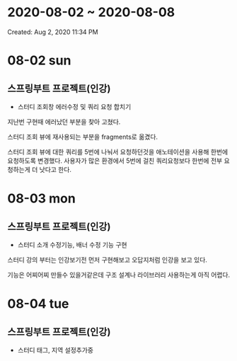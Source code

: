 # 2020-08-02 ~ 2020-08-08

Created: Aug 2, 2020 11:34 PM

# 08-02 sun

## 스프링부트 프로젝트(인강)

- 스터디 조회창 에러수정 및 쿼리 요청 합치기

지난번 구현때 에러났던 부분을 찾아 고쳤다. 

스터디 조회 뷰에 재사용되는 부분을 fragments로 옮겼다.

스터디 조회 뷰에 대한 쿼리를 5번에 나눠서 요청하던것을 애노테이션을 사용해 한번에 요청하도록 변경했다. 사용자가 많은 환경에서 5번에 걸친 쿼리요청보다 한번에 전부 요청하는게 더 낫다고 한다.

# 08-03 mon

## 스프링부트 프로젝트(인강)

- 스터디 소개 수정기능, 배너 수정 기능 구현

스터디 강의 부터는 인강보기전 먼저 구현해보고 오답지처럼 인강을 보고 있다.

기능은 어찌어찌 만들수 있을거같은데 구조 설계나 라이브러리 사용하는게 아직 어렵다.

# 08-04 tue

## 스프링부트 프로젝트(인강)

- 스터디 태그, 지역 설정추가중